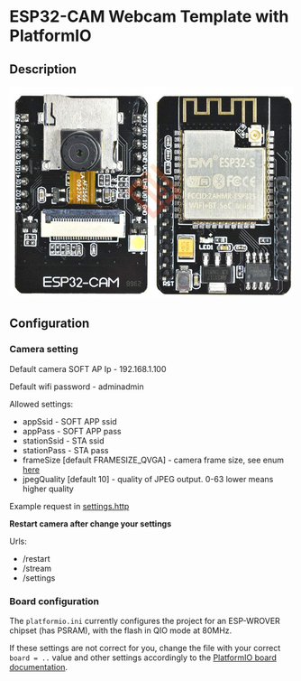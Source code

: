 # ESP32-CAM Webcam Template with PlatformIO

## Description

![cam](cam.png)

## Configuration

### Camera setting

Default camera SOFT AP Ip - 192.168.1.100

Default wifi password - adminadmin

Allowed settings:
* appSsid - SOFT APP ssid
* appPass - SOFT APP pass
* stationSsid - STA ssid
* stationPass - STA pass
* frameSize [default FRAMESIZE_QVGA] - camera frame size, see enum [here](https://github.com/espressif/esp32-camera/blob/master/driver/include/sensor.h#L87)
* jpegQuality [default 10] - quality of JPEG output. 0-63 lower means higher quality

Example request in [settings.http](settings.http)

**Restart camera after change your settings**

Urls:
* /restart
* /stream
* /settings

### Board configuration

The `platformio.ini` currently configures the project for an ESP-WROVER chipset (has PSRAM), with the flash in QIO mode at 80MHz.

If these settings are not correct for you, change the file with your correct `board = ..` value and other settings accordingly to the [PlatformIO board documentation](https://platformio.org/boards).